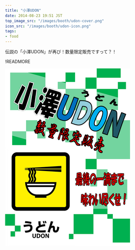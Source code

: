 ```yaml
---
title: "小澤UDON"
date: 2014-08-23 19:51 JST
top_image_src: "/images/booth/udon-cover.png"
icon_src: "/images/booth/udon-icon.png"
tags:
- food
---
```

伝説の「小澤UDON」が再び！数量限定販売ですって？！

!READMORE

![udon.pdf](/images/booth/udon-large-1024x576.png)
